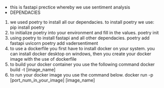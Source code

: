 - this is fastapi prectice whereby we use sentiment analysis 
- DEPENDACIES
1. we used poetry to install all our dependacies. to install poetry we use: 
pip install poetry 
2. to initialize poetry into your environment and fill in the values.
poetry init 
3. using poetry to install fastapi and all other dependacies.
poetry add fastapi uvicorn
poetry add vadersentiment
4. to use a dockerfile you first have to install docker on your system. you can install docker desktop on windows, then you create your docker image with the use of dockerfile
5. to build your docker container you use the following command
docker build -t [image_name]
6. to run your docker image you use the command below.
docker run -p [port_num_in_your_image] [image_name]